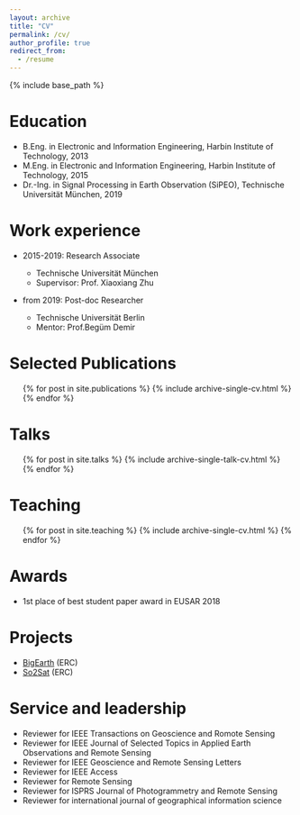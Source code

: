 ```yaml
---
layout: archive
title: "CV"
permalink: /cv/
author_profile: true
redirect_from:
  - /resume
---
```


{% include base_path %}
<!-- [[PDF]]() -->

Education
======
* B.Eng. in Electronic and Information Engineering, Harbin Institute of Technology, 2013
* M.Eng. in Electronic and Information Engineering, Harbin Institute of Technology, 2015
* Dr.-Ing. in Signal Processing in Earth Observation (SiPEO), Technische Universität München, 2019

Work experience
======
* 2015-2019: Research Associate
  * Technische Universität München
  <!-- * Duties included: Tagging issues -->
  * Supervisor: Prof. Xiaoxiang Zhu

* from 2019: Post-doc Researcher
  * Technische Universität Berlin
  <!-- * Duties included: Merging pull requests -->
  * Mentor: Prof.Begüm Demir
  
<!-- Skills
======
* Skill 1
* Skill 2
  * Sub-skill 2.1
  * Sub-skill 2.2
  * Sub-skill 2.3
* Skill 3 -->



Selected Publications
======
  <ul>{% for post in site.publications %}
    {% include archive-single-cv.html %}
  {% endfor %}</ul>
  
Talks
======
  <ul>{% for post in site.talks %}
    {% include archive-single-talk-cv.html %}
  {% endfor %}</ul>
  
Teaching
======
  <ul>{% for post in site.teaching %}
    {% include archive-single-cv.html %}
  {% endfor %}</ul>

Awards
======
* 1st place of best student paper award in EUSAR 2018

Projects
======

* [BigEarth](http://bigearth.net/) (ERC)
* [So2Sat](http://www.so2sat.eu/) (ERC)

Service and leadership
======
* Reviewer for IEEE Transactions on Geoscience and Romote Sensing
* Reviewer for IEEE Journal of Selected Topics in Applied Earth Observations and Remote Sensing
* Reviewer for IEEE Geoscience and Remote Sensing Letters
* Reviewer for IEEE Access
* Reviewer for Remote Sensing
* Reviewer for ISPRS Journal of Photogrammetry and Remote Sensing
* Reviewer for international journal of geographical information science

